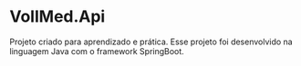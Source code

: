 # VollMed.Api
Projeto criado para aprendizado e prática. Esse projeto foi desenvolvido na linguagem Java com o framework SpringBoot.
